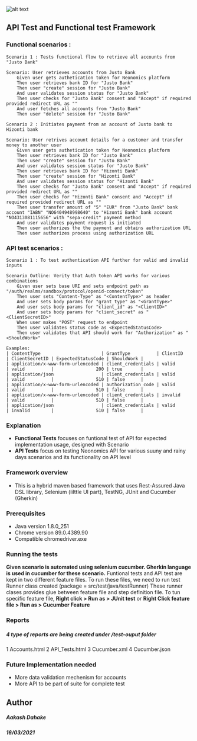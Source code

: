 ![alt text](https://www.neonomics.io/img/logo.svg)

## API Test and Functional test Framework
### Functional scenarios : 
```
Scenario 1 : Tests functional flow to retrieve all accounts from "Justo Bank"

Scenario: User retrieves accounts from Justo Bank
    Given user gets authetication token for Neonomics platform
    Then user retrieves bank ID for "Justo Bank"
    Then user "create" session for "Justo Bank"
    And user validates session status for "Justo Bank"
    Then user checks for "Justo Bank" consent and "Accept" if required provided redirect URL as ""
    And user fetches all accounts from "Justo Bank"
    Then user "delete" session for "Justo Bank"
```



```
Scenario 2 : Initiates payment from an account of Justo bank to Hizonti bank 

Scenario: User retrives account details for a customer and transfer money to another user
    Given user gets authetication token for Neonomics platform
    Then user retrieves bank ID for "Justo Bank"
    Then user "create" session for "Justo Bank"
    And user validates session status for "Justo Bank"
    Then user retrieves bank ID for "Hizonti Bank"
    Then user "create" session for "Hizonti Bank"
    And user validates session status for "Hizonti Bank"
    Then user checks for "Justo Bank" consent and "Accept" if required provided redirect URL as ""
    Then user checks for "Hizonti Bank" consent and "Accept" if required provided redirect URL as ""
    Then user transfer amount of "5" "EUR" from "Justo Bank" bank account "IABN" "NO6404948998640" to "Hizonti Bank" bank account "NO4313081115656" with "sepa-credit" payment method
    And user validates payment request is initiated
    Then user authorizes the the payment and obtains authorization URL
    Then user authorizes process using authorization URL
```  
    
### API test scenarios : 
```
Scenario 1 : To test authentication API further for valid and invalid inputs

Scenario Outline: Verity that Auth token API works for various combinations
    Given user sets base URI and sets endpoint path as "/auth/realms/sandbox/protocol/openid-connect/token"
    Then user sets "Content-Type" as "<ContentType>" as header
    And user sets body params for "grant_type" as "<GrantType>"
    And user sets body params for "client_id" as "<ClientID>"
    And user sets body params for "client_secret" as "<ClientSecretID>"
    When user makes "POST" request to endpoint
    Then user validates status code as <ExpectedStatusCode>
    Then user validates that API should work for "Authorization" as "<ShouldWork>"

Examples: 
| ContentType                       | GrantType          | ClientID    | ClientSecretID | ExpectedStatusCode | ShouldWork |
| application/x-www-form-urlencoded | client_credentials | valid       | valid          |                200 | true       |
| application/json                  | client_credentials | valid       | valid          |                510 | false      |
| application/x-www-form-urlencoded | authorization_code | valid       | valid          |                510 | false      |
| application/x-www-form-urlencoded | client_credentials | invalid     | valid          |                510 | false      |
| application/json                  | client_credentials | valid       | invalid        |                510 | false      |
```
### Explanation
- **Functional Tests** focuses on funtional test of API for expected implementation usage, designed with Scenario
- **API Tests** focus on testing Neonomics API for various suuny and rainy days scenarios and its functionality on API level

### Framework overview
- This is a hybrid maven based framework that uses Rest-Assured Java DSL library, Selenium (lilttle UI part), TestNG, JUnit and Cucumber (Gherkin)

### Prerequisites
- Java version 1.8.0_251
- Chrome version 89.0.4389.90
- Compatible chromedriver.exe

### Running the tests
**Given scenario is automated using selenium cucumber. Gherkin language is used in cucumber for these scenario.**
Funtional tests and API test are kept in two different feature files.
To run these files, we need to run test Runner class created (package = src/test/java/testRunner)
These runner clases provides glue between feature file and step definition file.
To tun specific feature file, **Right click > Run as > JUnit test** or **Right Click feature file > Run as > Cucumber Feature**

### Reports
##### 4 type of reports are being created under **/test-ouput** folder
  1 Accounts.html
  2 API_Tests.html
  3 Cucumber.xml
  4 Cucumber.json

### Future Implementation needed
- More data validation mechenism for accounts
- More API to be part of suite for complete test



## Author
##### Aakash Dahake
##### 16/03/2021






